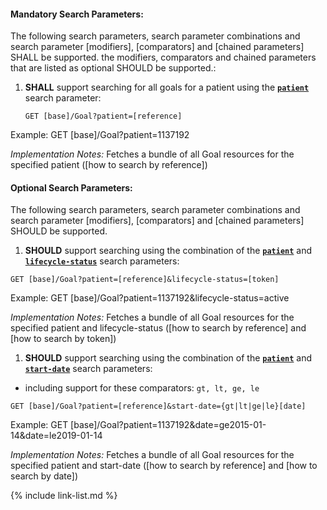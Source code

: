 


#### Mandatory Search Parameters:

The following search parameters, search parameter combinations and search parameter [modifiers], [comparators] and [chained parameters] SHALL be supported.  the  modifiers, comparators and chained parameters that are listed as optional SHOULD be supported.:


1. **SHALL** support searching for all goals for a patient using the **[`patient`](SearchParameter-us-core-goal-patient.html)** search parameter:

    `GET [base]/Goal?patient=[reference]`

  Example: GET [base]/Goal?patient=1137192

  *Implementation Notes:* Fetches a bundle of all Goal resources for the specified patient ([how to search by reference])



#### Optional Search Parameters:

The following search parameters, search parameter combinations and search parameter [modifiers], [comparators] and [chained parameters] SHOULD be supported.

1. **SHOULD** support searching using the combination of the **[`patient`](SearchParameter-us-core-goal-patient.html)** and **[`lifecycle-status`](SearchParameter-us-core-goal-lifecycle-status.html)** search parameters:

  `GET [base]/Goal?patient=[reference]&lifecycle-status=[token]`

   Example: GET [base]/Goal?patient=1137192&amp;lifecycle-status=active

   *Implementation Notes:* Fetches a bundle of all Goal resources for the specified patient and lifecycle-status ([how to search by reference] and [how to search by token])

1. **SHOULD** support searching using the combination of the **[`patient`](SearchParameter-us-core-goal-patient.html)** and **[`start-date`](SearchParameter-us-core-goal-start-date.html)** search parameters:
  - including support for these comparators: `gt, lt, ge, le`

  `GET [base]/Goal?patient=[reference]&start-date={gt|lt|ge|le}[date]`

   Example: GET [base]/Goal?patient=1137192&amp;date=ge2015-01-14&amp;date=le2019-01-14

   *Implementation Notes:* Fetches a bundle of all Goal resources for the specified patient and start-date ([how to search by reference] and [how to search by date])


{% include link-list.md %}